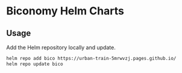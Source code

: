 # Biconomy Helm Charts

## Usage

Add the Helm repository locally and update.

```bash
helm repo add bico https://urban-train-5mrwvzj.pages.github.io/
helm repo update bico
```